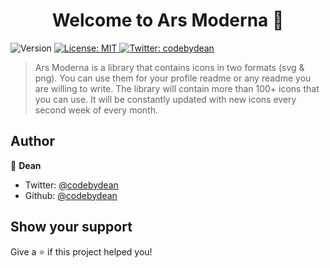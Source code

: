 <h1 align="center">Welcome to Ars Moderna 👋</h1>
<p>
  <img alt="Version" src="https://img.shields.io/badge/version-2024.0.1-blue.svg?cacheSeconds=2592000" />
  <a href="#" target="_blank">
    <img alt="License: MIT" src="https://img.shields.io/badge/License-MIT-yellow.svg" />
  </a>
  <a href="https://twitter.com/codebydean" target="_blank"><img alt="Twitter: codebydean" src="https://img.shields.io/twitter/follow/codebydean.svg?style=social"/></a>
</p>

> Ars Moderna is a library that contains icons in two formats (svg & png). You can use them for your profile readme or any readme you are willing to write. The library will contain more than 100+ icons that you can use. It will be constantly updated with new icons every second week of every month.

## Author

👤 **Dean**

* Twitter: [@codebydean](https://twitter.com/codebydean)
* Github: [@codebydean](https://github.com/codebydean)

## Show your support

Give a ⭐️ if this project helped you!
